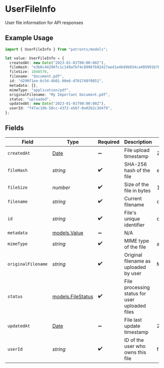 # UserFileInfo

User file information for API responses

## Example Usage

```typescript
import { UserFileInfo } from "patronts/models";

let value: UserFileInfo = {
  createdAt: new Date("2023-01-01T00:00:00Z"),
  fileHash: "e3b0c44298fc1c149afbf4c8996fb92427ae41e4649b934ca495991b7852b855",
  fileSize: 1048576,
  filename: "document.pdf",
  id: "d290f1ee-6c54-4b01-90e6-d701748f0851",
  metadata: {},
  mimeType: "application/pdf",
  originalFilename: "My Important Document.pdf",
  status: "uploaded",
  updatedAt: new Date("2023-01-01T00:00:00Z"),
  userId: "f47ac10b-58cc-4372-a567-0e02b2c3d479",
};
```

## Fields

| Field                                                                                         | Type                                                                                          | Required                                                                                      | Description                                                                                   | Example                                                                                       |
| --------------------------------------------------------------------------------------------- | --------------------------------------------------------------------------------------------- | --------------------------------------------------------------------------------------------- | --------------------------------------------------------------------------------------------- | --------------------------------------------------------------------------------------------- |
| `createdAt`                                                                                   | [Date](https://developer.mozilla.org/en-US/docs/Web/JavaScript/Reference/Global_Objects/Date) | :heavy_minus_sign:                                                                            | File upload timestamp                                                                         | 2023-01-01T00:00:00Z                                                                          |
| `fileHash`                                                                                    | *string*                                                                                      | :heavy_check_mark:                                                                            | SHA-256 hash of the file                                                                      | e3b0c44298fc1c149afbf4c8996fb92427ae41e4649b934ca495991b7852b855                              |
| `fileSize`                                                                                    | *number*                                                                                      | :heavy_check_mark:                                                                            | Size of the file in bytes                                                                     | 1048576                                                                                       |
| `filename`                                                                                    | *string*                                                                                      | :heavy_check_mark:                                                                            | Current filename                                                                              | document.pdf                                                                                  |
| `id`                                                                                          | *string*                                                                                      | :heavy_check_mark:                                                                            | File's unique identifier                                                                      | d290f1ee-6c54-4b01-90e6-d701748f0851                                                          |
| `metadata`                                                                                    | [models.Value](../models/value.md)                                                            | :heavy_minus_sign:                                                                            | N/A                                                                                           |                                                                                               |
| `mimeType`                                                                                    | *string*                                                                                      | :heavy_check_mark:                                                                            | MIME type of the file                                                                         | application/pdf                                                                               |
| `originalFilename`                                                                            | *string*                                                                                      | :heavy_check_mark:                                                                            | Original filename as uploaded by user                                                         | My Important Document.pdf                                                                     |
| `status`                                                                                      | [models.FileStatus](../models/filestatus.md)                                                  | :heavy_check_mark:                                                                            | File processing status for user uploaded files                                                |                                                                                               |
| `updatedAt`                                                                                   | [Date](https://developer.mozilla.org/en-US/docs/Web/JavaScript/Reference/Global_Objects/Date) | :heavy_minus_sign:                                                                            | File last update timestamp                                                                    | 2023-01-01T00:00:00Z                                                                          |
| `userId`                                                                                      | *string*                                                                                      | :heavy_check_mark:                                                                            | ID of the user who owns this file                                                             | f47ac10b-58cc-4372-a567-0e02b2c3d479                                                          |
